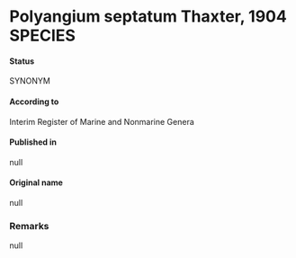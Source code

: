 # Polyangium septatum Thaxter, 1904 SPECIES

#### Status
SYNONYM

#### According to
Interim Register of Marine and Nonmarine Genera

#### Published in
null

#### Original name
null

### Remarks
null